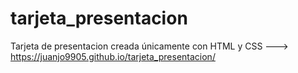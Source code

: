 # tarjeta_presentacion
Tarjeta de presentacion creada únicamente con HTML y CSS ---> https://juanjo9905.github.io/tarjeta_presentacion/
